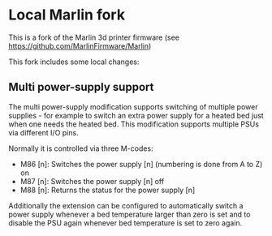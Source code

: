 # Local Marlin fork

This is a fork of the Marlin 3d printer firmware (see
https://github.com/MarlinFirmware/Marlin)

This fork includes some local changes:

## Multi power-supply support

The multi power-supply modification supports switching
of multiple power supplies - for example to switch an
extra power supply for a heated bed just when one needs
the heated bed. This modification supports multiple
PSUs via different I/O pins.

Normally it is controlled via three M-codes:

- M86 [n]: Switches the power supply [n] (numbering is done from A to Z) on
- M87 [n]: Switches the power supply [n] off
- M88 [n]: Returns the status for the power supply [n]

Additionally the extension can be configured to automatically
switch a power supply whenever a bed temperature larger than
zero is set and to disable the PSU again whenever bed temperature
is set to zero again.
